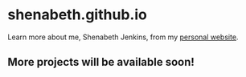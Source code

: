 # shenabeth.github.io
Learn more about me, Shenabeth Jenkins, from my [personal website](https://shenabeth.github.io).

## More projects will be available soon!
